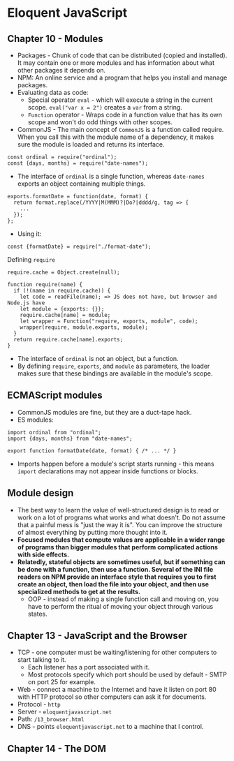 # Eloquent JavaScript

## Chapter 10 - Modules

- Packages - Chunk of code that can be distributed (copied and installed). It may contain one or more modules and has information about what other packages it depends on.
- NPM: An online service and a program that helps you install and manage packages.
- Evaluating data as code:
  - Special operator `eval` - which will execute a string in the current scope. `eval("var x = 2")` creates a `var` from a string.
  - `Function` operator - Wraps code in a function value that has its own scope and won't do odd things with other scopes.
- CommonJS - The main concept of `CommonJS` is a function called require. When you call this with the module name of a dependency, it makes sure the module is loaded and returns its interface.

```
const ordinal = require("ordinal");
const {days, months} = require("date-names");
```

- The interface of `ordinal` is a single function, whereas `date-names` exports an object containing multiple things.

```
exports.formatDate = function(date, format) {
  return format.replace(/YYYY|M(MMM)?|Do?|dddd/g, tag => {
    ...
  });
};

```

- Using it:

```
const {formatDate} = require("./format-date");
```

Defining `require`

```
require.cache = Object.create(null);

function require(name) {
  if (!(name in require.cache)) {
    let code = readFile(name); => JS does not have, but browser and Node.js have
    let module = {exports: {}};
    require.cache[name] = module;
    let wrapper = Function("require, exports, module", code);
    wrapper(require, module.exports, module);
  }
  return require.cache[name].exports;
}
```

- The interface of `ordinal` is not an object, but a function.
- By defining `require`, `exports`, and `module` as parameters, the loader makes sure that these bindings are available in the module's scope.

## ECMAScript modules

- CommonJS modules are fine, but they are a duct-tape hack.
- ES modules:

```
import ordinal from "ordinal";
import {days, months} from "date-names";

export function formatDate(date, format) { /* ... */ }
```

- Imports happen before a module's script starts running - this means `import` declarations may not appear inside functions or blocks.

## Module design

- The best way to learn the value of well-structured design is to read or work on a lot of programs what works and what doesn't. Do not assume that a painful mess is "just the way it is". You can improve the structure of almost everything by putting more thought into it.
- **Focused modules that compute values are applicable in a wider range of programs than bigger modules that perform complicated actions with side effects.**
- **Relatedly, stateful objects are sometimes useful, but if something can be done with a function, then use a function. Several of the INI file readers on NPM provide an interface style that requires you to first create an object, then load the file into your object, and then use specialized methods to get at the results.**
  - OOP - instead of making a single function call and moving on, you have to perform the ritual of moving your object through various states.

## Chapter 13 - JavaScript and  the Browser

- TCP - one computer must be waiting/listening for other computers to start talking to it.
  - Each listener has a port associated with it.
  - Most protocols specify which port should be used by default - SMTP on port 25 for example.
- Web - connect a machine to the Internet and have it listen on port 80 with HTTP protocol so other computers can ask it for documents.
- Protocol - `http`
- Server - `eloquentjavascript.net`
- Path: `/13_browser.html`
- DNS - points `eloquentjavascript.net` to a machine that I control.

## Chapter 14 - The DOM

